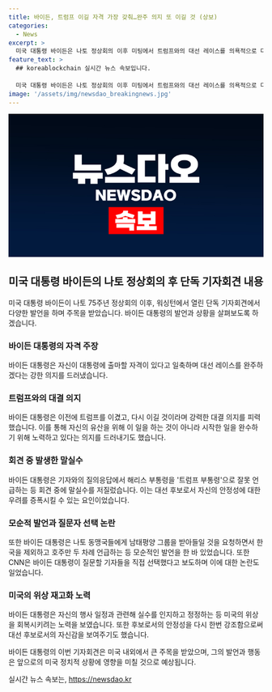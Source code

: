 ```yaml
---
title: 바이든, 트럼프 이길 자격 가장 갖춰…완주 의지 또 이길 것 (상보)
categories:
  - News
excerpt: >
  미국 대통령 바이든은 나토 정상회의 이후 미팅에서 트럼프와의 대선 레이스를 의욕적으로 다루며 사퇴 의사를 부인했다. 하지만 회견 중 기자들과의 대화에서 몇몇 실수를 범했는데, 이는 중요한 부분으로 인식될 수 있다. 그는 또한 자신을 향한 여론을 받아들이겠다는 입장을 표명했다. 이에 대해 CNN은 이 회견에서 바이든이 기자들을 골라질문한 점과 관련해 드문 일은 아니다라고 보도했다.
feature_text: >
  ## koreablockchain 실시간 뉴스 속보입니다.

  미국 대통령 바이든은 나토 정상회의 이후 미팅에서 트럼프와의 대선 레이스를 의욕적으로 다루며 사퇴 의사를 부인했다. 하지만 회견 중 기자들과의 대화에서 몇몇 실수를 범했는데, 이는 중요한 부분으로 인식될 수 있다. 그는 또한 자신을 향한 여론을 받아들이겠다는 입장을 표명했다. 이에 대해 CNN은 이 회견에서 바이든이 기자들을 골라질문한 점과 관련해 드문 일은 아니다라고 보도했다.
image: '/assets/img/newsdao_breakingnews.jpg'
---
```


<p><img src="/assets/img/newsdao_breakingnews.jpg" alt="koreablockchain 속보" /></p>

<h2 data-ke-size="size26">미국 대통령 바이든의 나토 정상회의 후 단독 기자회견 내용</h2>

<p data-ke-size="size16">미국 대통령 바이든이 나토 75주년 정상회의 이후, 워싱턴에서 열린 단독 기자회견에서 다양한 발언을 하며 주목을 받았습니다. 바이든 대통령의 발언과 상황을 살펴보도록 하겠습니다.</p>

<h3>바이든 대통령의 자격 주장</h3>

<p data-ke-size="size16">바이든 대통령은 자신이 대통령에 출마할 자격이 있다고 일축하며 대선 레이스를 완주하겠다는 강한 의지를 드러냈습니다.</p>

<h3>트럼프와의 대결 의지</h3>

<p data-ke-size="size16">바이든 대통령은 이전에 트럼프를 이겼고, 다시 이길 것이라며 강력한 대결 의지를 피력했습니다. 이를 통해 자신의 유산을 위해 이 일을 하는 것이 아니라 시작한 일을 완수하기 위해 노력하고 있다는 의지를 드러내기도 했습니다.</p>

<h3>회견 중 발생한 말실수</h3>

<p data-ke-size="size16">바이든 대통령은 기자와의 질의응답에서 해리스 부통령을 '트럼프 부통령'으로 잘못 언급하는 등 회견 중에 말실수를 저질렀습니다. 이는 대선 후보로서 자신의 안정성에 대한 우려를 증폭시킬 수 있는 요인이었습니다.</p>

<h3>모순적 발언과 질문자 선택 논란</h3>

<p data-ke-size="size16">또한 바이든 대통령은 나토 동맹국들에게 남태평양 그룹을 받아들일 것을 요청하면서 한국을 제외하고 호주만 두 차례 언급하는 등 모순적인 발언을 한 바 있었습니다. 또한 CNN은 바이든 대통령이 질문할 기자들을 직접 선택했다고 보도하며 이에 대한 논란도 일었습니다.</p>

<h3>미국의 위상 재고화 노력</h3>

<p data-ke-size="size16">바이든 대통령은 자신의 행사 일정과 관련해 실수를 인지하고 정정하는 등 미국의 위상을 회복시키려는 노력을 보였습니다. 또한 후보로서의 안정성을 다시 한번 강조함으로써 대선 후보로서의 자신감을 보여주기도 했습니다.</p>

<p data-ke-size="size16">바이든 대통령의 이번 기자회견은 미국 내외에서 큰 주목을 받았으며, 그의 발언과 행동은 앞으로의 미국 정치적 상황에 영향을 미칠 것으로 예상됩니다.</p>
실시간 뉴스 속보는, <a href="https://newsdao.kr" rel="dofollow">https://newsdao.kr</a>


